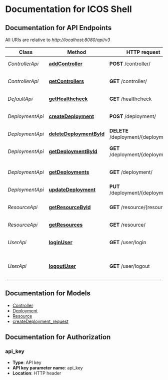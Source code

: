 # Documentation for ICOS Shell

<a name="documentation-for-api-endpoints"></a>
## Documentation for API Endpoints

All URIs are relative to *http://localhost:8080/api/v3*

| Class | Method | HTTP request | Description |
|------------ | ------------- | ------------- | -------------|
| *ControllerApi* | [**addController**](Apis/ControllerApi.md#addcontroller) | **POST** /controller/ | Adds a new controller |
*ControllerApi* | [**getControllers**](Apis/ControllerApi.md#getcontrollers) | **GET** /controller/ | Returns a list of controllers |
| *DefaultApi* | [**getHealthcheck**](Apis/DefaultApi.md#gethealthcheck) | **GET** /healthcheck | Health check |
| *DeploymentApi* | [**createDeployment**](Apis/DeploymentApi.md#createdeployment) | **POST** /deployment/ | Creates a new deployment |
*DeploymentApi* | [**deleteDeploymentById**](Apis/DeploymentApi.md#deletedeploymentbyid) | **DELETE** /deployment/{deploymentId} | Deletes a deployment |
*DeploymentApi* | [**getDeploymentById**](Apis/DeploymentApi.md#getdeploymentbyid) | **GET** /deployment/{deploymentId} | Find deployment by ID |
*DeploymentApi* | [**getDeployments**](Apis/DeploymentApi.md#getdeployments) | **GET** /deployment/ | Returns a list of deployments |
*DeploymentApi* | [**updateDeployment**](Apis/DeploymentApi.md#updatedeployment) | **PUT** /deployment/{deploymentId} | Updates a deployment |
| *ResourceApi* | [**getResourceById**](Apis/ResourceApi.md#getresourcebyid) | **GET** /resource/{resourceId} | Find resource by ID |
*ResourceApi* | [**getResources**](Apis/ResourceApi.md#getresources) | **GET** /resource/ | Returns a list of resources |
| *UserApi* | [**loginUser**](Apis/UserApi.md#loginuser) | **GET** /user/login | Logs user into the system |
*UserApi* | [**logoutUser**](Apis/UserApi.md#logoutuser) | **GET** /user/logout | Logs out current logged in user session |


<a name="documentation-for-models"></a>
## Documentation for Models

 - [Controller](./Models/Controller.md)
 - [Deployment](./Models/Deployment.md)
 - [Resource](./Models/Resource.md)
 - [createDeployment_request](./Models/createDeployment_request.md)


<a name="documentation-for-authorization"></a>
## Documentation for Authorization

<a name="api_key"></a>
### api_key

- **Type**: API key
- **API key parameter name**: api_key
- **Location**: HTTP header

